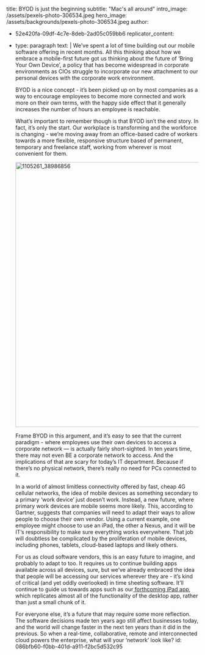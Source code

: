 title: BYOD is just the beginning
subtitle: "Mac's all around"
intro_image: /assets/pexels-photo-306534.jpeg
hero_image: /assets/backgrounds/pexels-photo-306534.jpeg
author:
  - 52e420fa-09df-4c7e-8deb-2ad05c059bb6
replicator_content:
  - 
    type: paragraph
    text: |
      We’ve spent a lot of time building out our mobile software offering in recent months. All this thinking about how we embrace a mobile-first future got us thinking about the future of ‘Bring Your Own Device’, a policy that has become widespread in corporate environments as CIOs struggle to incorporate our new attachment to our personal devices with the corporate work environment.
      
      BYOD is a nice concept - it’s been picked up on by most companies as a way to encourage employees to become more connected and work more on their own terms, with the happy side effect that it generally increases the number of hours an employee is reachable.
      
      What’s important to remember though is that BYOD isn’t the end story. In fact, it’s only the start. Our workplace is transforming and the workforce is changing - we’re moving away from an office-based cadre of workers towards a more flexible, responsive structure based of permanent, temporary and freelance staff, working from wherever is most convenient for them.
      
      <img class="aligncenter size-large wp-image-907" alt="1105261_38986856" src="https://www.precursive.com/assets/media/1105261_38986856-1024x757.jpg" width="940" height="694" />
      
      Frame BYOD in this argument, and it’s easy to see that the current paradigm - where employees use their own devices to access a corporate network — is actually fairly short-sighted. In ten years time, there may not even BE a corporate network to access. And the implications of that are scary for today’s IT department. Because if there’s no physical network, there’s really no need for PCs connected to it.
      
      In a world of almost limitless connectivity offered by fast, cheap 4G cellular networks, the idea of mobile devices as something secondary to a primary ‘work device’ just doesn’t work. Instead, a new future, where primary work devices are mobile seems more likely. This, according to Gartner, suggests that companies will need to adapt their ways to allow people to choose their own vendor. Using a current example, one employee might choose to use an iPad, the other a Nexus, and it will be IT’s responsibility to make sure everything works everywhere. That job will doubtless be complicated by the proliferation of mobile devices, including phones, tablets, cloud-based laptops and likely others.
      
      For us as cloud software vendors, this is an easy future to imagine, and probably to adapt to too. It requires us to continue building apps available across all devices, sure, but we’ve already embraced the idea that people will be accessing our services wherever they are - it’s kind of critical (and yet oddly overlooked) in time sheeting software. It’ll continue to guide us towards apps such as our<a title="Resource management software for iPad – register today!" href="http://www.precursive.co.uk/resource-management-software-for-ipad-register-today/"> forthcoming iPad app</a>, which replicates almost all of the functionality of the desktop app, rather than just a small chunk of it.
      
      For everyone else, it’s a future that may require some more reflection. The software decisions made ten years ago still affect businesses today, and the world will change faster in the next ten years than it did in the previous. So when a real-time, collaborative, remote and interconnected cloud powers the enterprise, what will your ‘network’ look like?
id: 086bfb60-f0bb-401d-a911-f2bc5d532c95
